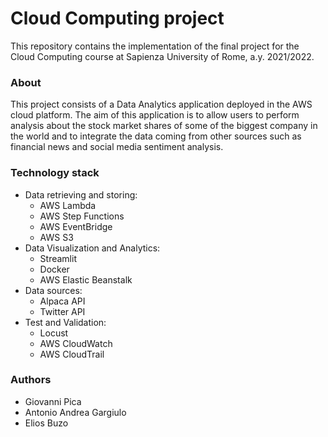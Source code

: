 # Cloud Computing project
This repository contains the implementation of the final project for the Cloud Computing course at Sapienza University of Rome, a.y. 2021/2022.

### About
This project consists of a Data Analytics application deployed in the AWS cloud platform.
The aim of this application is to allow users to perform analysis about the stock market shares of some of the biggest company in the world and to integrate the data coming from other sources such as financial news and social media sentiment analysis.

### Technology stack
- Data retrieving and storing:
  - AWS Lambda
  - AWS Step Functions
  - AWS EventBridge
  - AWS S3
- Data Visualization and Analytics:
  - Streamlit
  - Docker
  - AWS Elastic Beanstalk
- Data sources:
  - Alpaca API
  - Twitter API
- Test and Validation:
  - Locust
  - AWS CloudWatch
  - AWS CloudTrail
 
### Authors
- Giovanni Pica
- Antonio Andrea Gargiulo
- Elios Buzo
